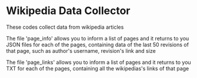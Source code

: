 # Wikipedia Data Collector
These codes collect data from wikipedia articles

The file 'page_info' allows you to inform a list of pages and it returns to you JSON files for each of the pages, containing data of the last 50 revisions of that page, such as author's username, revision's link and size

The file 'page_links' allows you to inform a list of pages and it returns to you TXT for each of the pages, containing all the wikipedias's links of that page


